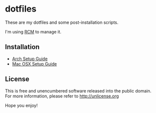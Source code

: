 dotfiles
===================
These are my dotfiles and some post-installation scripts.

I'm using [RCM](https://github.com/thoughtbot/rcm) to manage it.

## Installation
- [Arch Setup Guide](docs/arch.md)
- [Mac OSX Setup Guide](docs/macosx.md)

## License
This is free and unencumbered software released into the public domain.
For more information, please refer to <http://unlicense.org>

Hope you enjoy!

